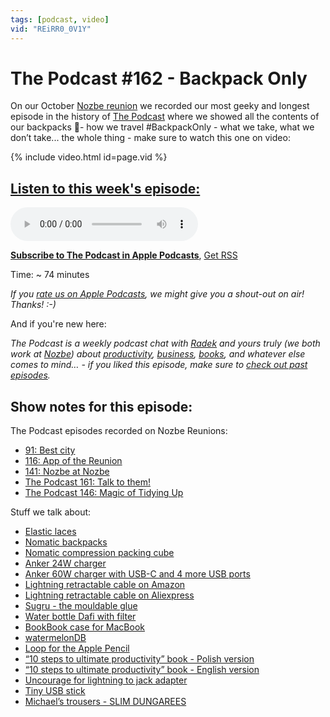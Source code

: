 ```yaml
---
tags: [podcast, video]
vid: "REiRR0_0V1Y"
---
```


# The Podcast #162 - Backpack Only

On our October [Nozbe reunion](https://sliwinski.com/reunion) we recorded our most geeky and longest episode in the history of [The Podcast][p] where we showed all the contents of our backpacks 🎒- how we travel #BackpackOnly - what we take, what we don’t take... the whole thing - make sure to watch this one on video:

{% include video.html id=page.vid %}

<!--More-->

## [Listen to this week's episode:][e]

<audio controls>
<source src="https://files.nozbe.com/podcast/162.mp3" type="audio/mpeg">
</audio>

**[Subscribe to The Podcast in Apple Podcasts][i]**, [Get RSS][rss]

Time: ~ 74 minutes

*If you [rate us on Apple Podcasts][i], we might give you a shout-out on air! Thanks! :-)*

And if you're new here:

*The Podcast is a weekly podcast chat with [Radek][r] and yours truly (we both work at [Nozbe][n]) about [productivity](/tag/productivity), [business](/tag/business), [books](/tag/books), and whatever else comes to mind… - if you liked this episode, make sure to [check out past episodes](/tag/podcast).*

## Show notes for this episode:

The Podcast episodes recorded on Nozbe Reunions:
  * [91: Best city](https://thepodcast.fm/91)
  * [116: App of the Reunion](https://thepodcast.fm/116)
  * [141: Nozbe at Nozbe](https://thepodcast.fm/141)
  * [The Podcast 161: Talk to them!](https://thepodcast.fm/episodes/161)
  * [The Podcast 146: Magic of Tidying Up](https://thepodcast.fm/episodes/146)
  
Stuff we talk about:
  * [Elastic laces](https://www.aliexpress.com/item/Stretching-Lock-lace-22-colors-a-pair-Of-Locking-Shoe-Laces-Elastic-Sneaker-Shoelaces-Shoestrings-Running/32855907276.html)
  * [Nomatic backpacks](https://www.nomatic.com/pages/nomatic-backpack)
  * [Nomatic compression packing cube](https://www.nomatic.com/collections/travel-accessories/products/compression-packing-cube)
  * [Anker 24W charger](https://www.amazon.com/Anker-Charger-PowerPort-PowerIQ-Foldable/dp/B071YMZ4LD/)
  * [Anker 60W charger with USB-C and 4 more USB ports](https://www.amazon.com/Charger-Anker-Premium-Desktop-Delivery/dp/B072K5ZJXF/)
  * [Lightning retractable cable on Amazon](https://www.amazon.es/doupi-Compacto-Enrollable-rel%C3%A1mpago-enrollar/dp/B010QDTV4Q/)
  * [Lightning retractable cable on Aliexpress](https://www.aliexpress.com/item/USAMS-Retractable-USB-Cable-for-Lightning-to-USB-cable-storage-design-Portable-Micro-usb-cable-Charger/32850546561.html)
  * [Sugru - the mouldable glue](https://sugru.com/)
  * [Water bottle Dafi with filter](http://bottle.dafi.info/#)
  * [BookBook case for MacBook](https://www.twelvesouth.com/product/bookbook-for-macbook)
  * [watermelonDB](https://github.com/Nozbe/WatermelonDB)
  * [Loop for the Apple Pencil](https://www.amazon.co.uk/Leuchtturm1917-304637-Pen-Loop-Black/dp/B002CWMAPW)
  * [“10 steps to ultimate productivity” book - Polish version](https://kursproduktywnosci.pl/)
  * [“10 steps to ultimate productivity” book - English version](https://productivitycourse.com/)
  * [Uncourage for lightning to jack adapter](https://uncourage.com/)
  * [Tiny USB stick](https://www.kingston.com/en/usb/personal_business/DTDUO3C)
  * [Michael’s trousers - SLIM DUNGAREES](https://shop.outlier.nyc/shop/retail/slim-dungarees.html)

[y]: https://michael.gratis/thepodcastyt
[rss]: http://thepodcast.fm/episodes?format=RSS
[e]: http://thepodcast.fm/episodes/162

[p]: https://michael.gratis/thepodcastfm
[n]: https://michael.gratis/nozbe
[r]: https://michael.gratis/radex
[i]: https://michael.gratis/thepodcast
[o]: https://michael.gratis/ipadonly


